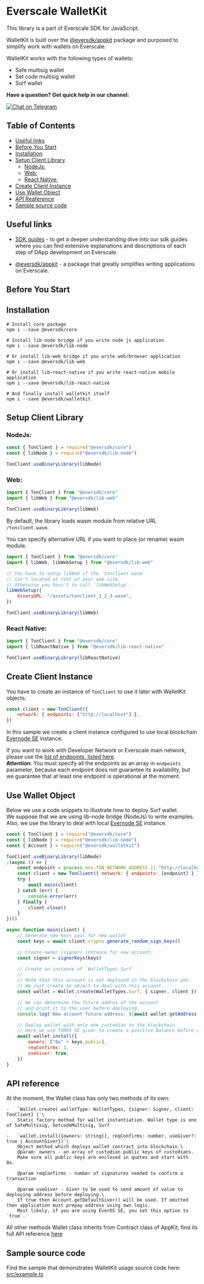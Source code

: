 # Everscale WalletKit

This library is a part of Everscale SDK for JavaScript.

WalletKit is built over the [@eversdk/appkit](https://github.com/tonlabs/ever-appkit-js) package and purposed to simplify work with wallets on Everscale.

WalletKit works with the following types of wallets:

-   Safe multisig wallet
-   Set code multisig wallet
-   Surf wallet

**Have a question? Get quick help in our channel:**

[![Chat on Telegram](https://img.shields.io/badge/chat-on%20telegram-9cf.svg)](https://t.me/ton_sdk)

## Table of Contents

-   [Useful links](./#useful-links)
-   [Before You Start](./#before-you-start)
-   [Installation](./#installation)
-   [Setup Client Library](./#setup-client-library)
    -   [NodeJs:](./#nodejs)
    -   [Web:](./#web)
    -   [React Native:](./#react-native)
-   [Create Client Instance](./#create-client-instance)
-   [Use Wallet Object](./#use-wallet-object)
-   [API Reaference](./#api-reference)
-   [Sample source code](./#sample-source-code)

## Useful links

-   [SDK guides](https://docs.everos.dev/ever-sdk/quick_start) - to get a deeper understanding dive into our sdk guides where you can find extensive explanations and descriptions of each step of DApp development on Everscale.

-   [@eversdk/appkit](https://github.com/tonlabs/ever-appkit-js) - a package that greatly simplifies writing applications on Everscale.

## Before You Start

## Installation

```shell
# Install core package
npm i --save @eversdk/core

# Install lib-node bridge if you write node js application
npm i --save @eversdk/lib-node

# Or install lib-web bridge if you write web/browser application
npm i --save @eversdk/lib-web

# Or install lib-react-native if you write react-native mobile application
npm i --save @eversdk/lib-react-native

# And finally install walletkit itself
npm i --save @eversdk/walletkit
```

## Setup Client Library

### NodeJs:

```javascript
const { TonClient } = require("@eversdk/core")
const { libNode } = require("@eversdk/lib-node")

TonClient.useBinaryLibrary(libNode)
```

### Web:

```javascript
import { TonClient } from "@eversdk/core"
import { libWeb } from "@eversdk/lib-web"

TonClient.useBinaryLibrary(libWeb)
```

By default, the library loads wasm module from relative URL `/tonclient.wasm`.

You can specify alternative URL if you want to place (or rename) wasm module.

```javascript
import { TonClient } from "@eversdk/core"
import { libWeb, libWebSetup } from "@eversdk/lib-web"

// You have to setup libWeb if the `tonclient.wasm`
// isn't located at root of your web site.
// Otherwise you havn't to call `libWebSetup`.
libWebSetup({
    binaryURL: "/assets/tonclient_1_2_3.wasm",
})

TonClient.useBinaryLibrary(libWeb)
```

### React Native:

```javascript
import { TonClient } from "@eversdk/core"
import { libReactNative } from "@eversdk/lib-react-native"

TonClient.useBinaryLibrary(libReactNative)
```

## Create Client Instance

You have to create an instance of `TonClient` to use it later with WalletKit objects.

```javascript
const client = new TonClient({
    network: { endpoints: ["http://localhost"] },
})
```

In this sample we create a client instance configured to use local blockchain [Evernode SE](https://github.com/tonlabs/evernode-se) instance.

If you want to work with Developer Network or Everscale main network,
please use the [list of endpoints, listed here](https://docs.everos.dev/ever-sdk/reference/ever-os-api/networks).\
**Attention**: You must specify all the endpoints as an array in `endpoints` parameter,
because each endpoint does not guarantee its availability, but we guarantee that at least one endpoint is operational at the moment.

## Use Wallet Object

Below we use a code snippets to illustrate how to deploy Surf wallet.\
We suppose that we are using lib-node bridge (NodeJs) to write examples. Also, we use the library to deal with local [Evernode SE](https://github.com/tonlabs/evernode-se) instance.

```javascript
const { TonClient } = require("@eversdk/core")
const { libNode } = require("@eversdk/lib-node")
const { Account } = require("@eversdk/walletkit")

TonClient.useBinaryLibrary(libNode)
;(async () => {
    const endpoint = process.env.TON_NETWORK_ADDRESS || "http://localhost"
    const client = new TonClient({ network: { endpoints: [endpoint] } })
    try {
        await main(client)
    } catch (err) {
        console.error(err)
    } finally {
        client.close()
    }
})()

async function main(client) {
    // Generate new keys pair for new wallet
    const keys = await client.crypto.generate_random_sign_keys()

    // Create owner (signer) instance for new account.
    const signer = signerKeys(keys)

    // Create an instance of `WalletTypes.Surf`
    //
    // Note that this account is not deployed in the blockchain yet.
    // We just create an object to deal with this account.
    const wallet = Wallet.create(WalletTypes.Surf, { signer, client })

    // We can determine the future addres of the account
    // and print it to the user before deploying.
    console.log(`New account future address: ${await wallet.getAddress()}`)

    // Deploy wallet with only one custodian to the blockchain.
    // Here we use TONOS SE giver to create a positive balance before deploying.
    await wallet.install({
        owners: ["0x" + keys.public],
        reqConfirms: 1,
        useGiver: true,
    })
}
```

## API reference

At the moment, the Wallet class has only two methods of its own:

    -   `Wallet.create( walletType: WalletTypes, {signer: Signer, client: TonClient} )`\
        Static factory method for wallet instantiation. Wallet type is one of SafeMultisig, SetcodeMultisig, Surf

    -   `wallet.install({owners: string[], reqConfirms: number, useGiver?: true | AccountGiver})`\
        Object method which deploys wallet contract into blockchain.\
        @param: owners - an array of custodian public keys of custodians.
        Make sure all public keys are enclosed in quotes and start with 0x.

        @param reqConfirms - number of signatures needed to confirm a transaction

        @param useGiver - Giver to be used to send amount of value to deploying address before deploying.\
        If true then Account.getDefaultGiver() will be used. If omitted then application must prepay address using own logic.
        Most likely, if you are using EverOS SE, you set this option to `true`.

All other methods Wallet class inherits from Contract class of AppKit, find its full API
reference [here](https://tonlabs.github.io/ever-appkit-js/)

## Sample source code

Find the sample that demonstrates WalletKit usage source code here: [src/example.ts](./src/example.ts)

